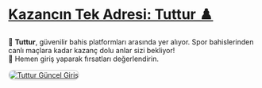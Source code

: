 # <a href="https://heylink.me/denemebonusu2025/" title="Tuttur Güncel Giriş">Kazancın Tek Adresi: Tuttur ♟️</a>

🎯 **Tuttur**, güvenilir bahis platformları arasında yer alıyor. Spor bahislerinden canlı maçlara kadar kazanç dolu anlar sizi bekliyor!  
💸 Hemen giriş yaparak fırsatları değerlendirin.

<a href="https://heylink.me/denemebonusu2025/" title="Tuttur Güncel Giriş">
<img src="https://i.ibb.co/VHdrjnQ/df.jpg" alt="Tuttur Güncel Giriş" style="max-width: 48%; border: 2px solid #ddd; border-radius: 10px;">
</a>

